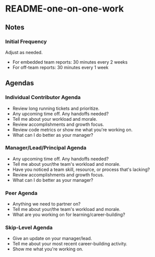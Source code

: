 # README-one-on-one-work

## Notes

### Initial Frequency

Adjust as needed.

* For embedded team reports: 30 minutes every 2 weeks
* For off-team reports: 30 minutes every 1 week

## Agendas

### Individual Contributor Agenda

* Review long running tickets and prioritize.
* Any upcoming time off. Any handoffs needed?
* Tell me about your workload and morale.
* Review accomplishments and growth focus.
* Review code metrics or show me what you're working on.
* What can I do better as your manager?

### Manager/Lead/Principal Agenda

* Any upcoming time off. Any handoffs needed?
* Tell me about your/the team's workload and morale.
* Have you noticed a team skill, resource, or process that's lacking?
* Review accomplishments and growth focus.
* What can I do better as your manager?

### Peer Agenda

* Anything we need to partner on?
* Tell me about your/the team's workload and morale.
* What are you working on for learning/career-building?

### Skip-Level Agenda

* Give an update on your manager/lead.
* Tell me about your most recent career-building activity.
* Show me what you're working on.
